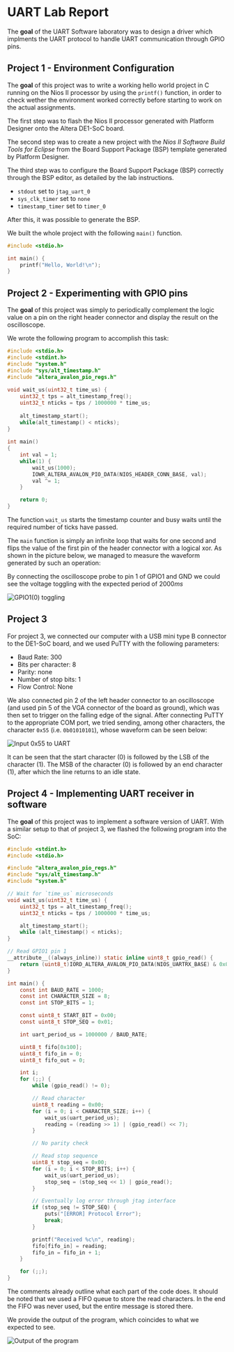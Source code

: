 # UART Lab Report

The **goal** of the UART Software laboratory was to design a driver which implments the UART protocol to handle UART communication through GPIO pins.

## Project 1 - Environment Configuration

The **goal** of this project was to write a working hello world project in C running on the Nios II processor by using the `printf()` function, in order to check wether the environment worked correctly before starting to work on the actual assignments.

The first step was to flash the Nios II processor generated with Platform Designer onto the Altera DE1-SoC board.

The second step was to create a new project with the _Nios II Software Build Tools for Eclipse_ from the Board Support Package (BSP) template generated by Platform Designer.

The third step was to configure the Board Support Package (BSP) correctly through the BSP editor, as detailed by the lab instructions.

- `stdout` set to `jtag_uart_0`
- `sys_clk_timer` set to `none`
- `timestamp_timer` set to `timer_0`

After this, it was possible to generate the BSP.

We built the whole project with the following `main()` function.

```c
#include <stdio.h>

int main() {
    printf("Hello, World!\n");
}
```

## Project 2 - Experimenting with GPIO pins

The **goal** of this project was simply to periodically complement the logic value on a pin on the right header connector and display the result on the oscilloscope. 
 
We wrote the following program to accomplish this task:  
 
```c 
#include <stdio.h>
#include <stdint.h>
#include "system.h"
#include "sys/alt_timestamp.h"
#include "altera_avalon_pio_regs.h"
 
void wait_us(uint32_t time_us) {
    uint32_t tps = alt_timestamp_freq();
    uint32_t nticks = tps / 1000000 * time_us;
 
    alt_timestamp_start();
    while(alt_timestamp() < nticks);
}
 
int main()
{
    int val = 1;
    while(1) {
        wait_us(1000);
        IOWR_ALTERA_AVALON_PIO_DATA(NIOS_HEADER_CONN_BASE, val);
        val ^= 1;
    }

    return 0;
}
```

The function `wait_us` starts the timestamp counter and busy waits until the required number of ticks have passed. 
 
The `main` function is simply an infinite loop that waits for one second and flips the value of the first pin of the header connector with a logical xor. As shown in the picture below, we managed to measure the waveform generated by such an operation: 

By connecting the oscilloscope probe to pin 1 of GPIO1 and GND we could see the voltage toggling with the expected period of $2000 ms$

![GPIO1(0) toggling](pics/lab2_proj2_oscilloscope.png)

## Project 3 
For project 3, we connected our computer with a USB mini type B connector to the DE1-SoC board, and we used PuTTY with the following parameters:

- Baud Rate: 300 
- Bits per character: 8 
- Parity: none 
- Number of stop bits: 1 
- Flow Control: None 

We also connected pin 2 of the left header connector to an oscilloscope (and used pin 5 of the VGA connector of the board as ground), which was then set to trigger on the falling edge of the signal. After connecting PuTTY to the appropriate COM port, we tried sending, among other characters, the character `0x55` (i.e. `0b01010101`), whose waveform can be seen below: 
 
![Input 0x55 to UART](pics\lab2_proj3_input0x55.png)

It can be seen that the start character (0) is followed by the LSB of the character (1). The MSB of the character (0) is followed by an end character (1), after which the line returns to an idle state.
 
## Project 4 - Implementing UART receiver in software

The **goal** of this project was to implement a software version of UART. With a similar setup to that of project 3, we flashed the following program into the SoC: 
 
```c 
#include <stdint.h>
#include <stdio.h>

#include "altera_avalon_pio_regs.h"
#include "sys/alt_timestamp.h"
#include "system.h"

// Wait for `time_us` microseconds
void wait_us(uint32_t time_us) {
    uint32_t tps = alt_timestamp_freq();
    uint32_t nticks = tps / 1000000 * time_us;

    alt_timestamp_start();
    while (alt_timestamp() < nticks);
}

// Read GPIO1 pin 1
__attribute__((always_inline)) static inline uint8_t gpio_read() {
    return (uint8_t)IORD_ALTERA_AVALON_PIO_DATA(NIOS_UARTRX_BASE) & 0x00000001;
}

int main() {
    const int BAUD_RATE = 1000;
    const int CHARACTER_SIZE = 8;
    const int STOP_BITS = 1;

    const uint8_t START_BIT = 0x00;
    const uint8_t STOP_SEQ = 0x01;

    int uart_period_us = 1000000 / BAUD_RATE;

    uint8_t fifo[0x100];
    uint8_t fifo_in = 0;
    uint8_t fifo_out = 0;

    int i;
    for (;;) {
        while (gpio_read() != 0);

        // Read character
        uint8_t reading = 0x00;
        for (i = 0; i < CHARACTER_SIZE; i++) {
            wait_us(uart_period_us);
            reading = (reading >> 1) | (gpio_read() << 7);
        }

        // No parity check

        // Read stop sequence
        uint8_t stop_seq = 0x00;
        for (i = 0; i < STOP_BITS; i++) {
            wait_us(uart_period_us);
            stop_seq = (stop_seq << 1) | gpio_read();
        }

        // Eventually log error through jtag interface
        if (stop_seq != STOP_SEQ) {
            puts("[ERROR] Protocol Error");
            break;
        }

        printf("Received %c\n", reading);
        fifo[fifo_in] = reading;
        fifo_in = fifo_in + 1;
    }

    for (;;);
}
``` 
The comments already outline what each part of the code does. It should be noted that we used a FIFO queue to store the read characters. In the end the FIFO was never used, but the entire message is stored there.

We provide the output of the program, which coincides to what we expected to see.

![Output of the program](C:\Users\s346305\Desktop\lab2_uart\pics\lab2_proj3_output.png)